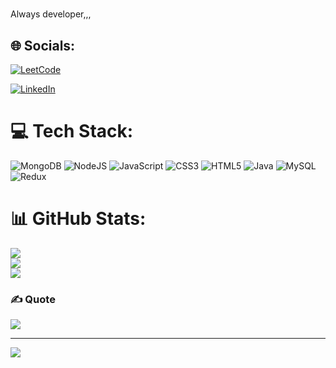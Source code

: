  # 
Always developer,,,


## 🌐 Socials:
[![LeetCode](https://img.shields.io/badge/LeetCode-%237289DA.svg?logo=leetcode&logoColor=white)](https://leetcode.com/u/sujeet_2330/)
 
[![LinkedIn](https://img.shields.io/badge/LinkedIn-%230077B5.svg?logo=linkedin&logoColor=white)](https://www.linkedin.com/in/sujeet-m-a-39a86b2b9) 

# 💻 Tech Stack:
![MongoDB](https://img.shields.io/badge/MongoDB-%234ea94b.svg?style=for-the-badge&logo=mongodb&logoColor=white) ![NodeJS](https://img.shields.io/badge/node.js-6DA55F?style=for-the-badge&logo=node.js&logoColor=white) ![JavaScript](https://img.shields.io/badge/javascript-%23323330.svg?style=for-the-badge&logo=javascript&logoColor=%23F7DF1E) ![CSS3](https://img.shields.io/badge/css3-%231572B6.svg?style=for-the-badge&logo=css3&logoColor=white) ![HTML5](https://img.shields.io/badge/html5-%23E34F26.svg?style=for-the-badge&logo=html5&logoColor=white) ![Java](https://img.shields.io/badge/java-%23ED8B00.svg?style=for-the-badge&logo=openjdk&logoColor=white) ![MySQL](https://img.shields.io/badge/mysql-4479A1.svg?style=for-the-badge&logo=mysql&logoColor=white) ![Redux](https://img.shields.io/badge/redux-%23593d88.svg?style=for-the-badge&logo=redux&logoColor=white)
# 📊 GitHub Stats:
![](https://github-readme-stats.vercel.app/api?username=sujeets2330&theme=dark&hide_border=false&include_all_commits=false&count_private=false)<br/>
![](https://github-readme-streak-stats.herokuapp.com/?user=sujeets2330&theme=dark&hide_border=false)<br/>
![](https://github-readme-stats.vercel.app/api/top-langs/?username=sujeets2330&theme=dark&hide_border=false&include_all_commits=false&count_private=false&layout=compact)

### ✍️ Quote
![](https://quotes-github-readme.vercel.app/api?type=horizontal&theme=light)

---
[![](https://visitcount.itsvg.in/api?id=sujeets2330&icon=5&color=1)](https://visitcount.itsvg.in)
